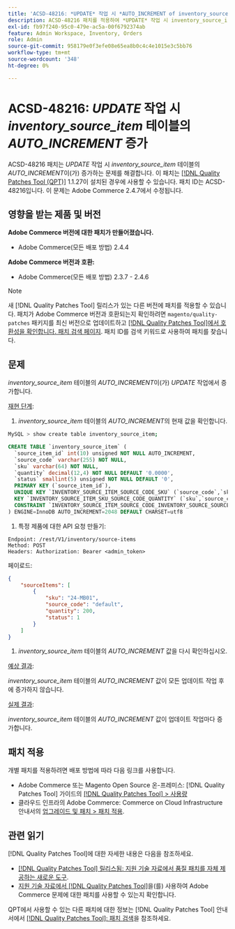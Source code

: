 ```yaml
---
title: 'ACSD-48216: *UPDATE* 작업 시 *AUTO_INCREMENT of inventory_source_item* 테이블이 증가합니다.'
description: ACSD-48216 패치를 적용하여 *UPDATE* 작업 시 inventory_source_item* 테이블의 *AUTO_INCREMENT가 증가하는 Adobe Commerce 문제를 해결합니다.
exl-id: fb97f240-95c0-479e-ac5a-00f6792374ab
feature: Admin Workspace, Inventory, Orders
role: Admin
source-git-commit: 958179e0f3efe08e65ea8b0c4c4e1015e3c5bb76
workflow-type: tm+mt
source-wordcount: '348'
ht-degree: 0%

---
```


# ACSD-48216: *UPDATE* 작업 시 *inventory_source_item* 테이블의 *AUTO_INCREMENT* 증가

ACSD-48216 패치는 *UPDATE* 작업 시 *inventory_source_item* 테이블의 *AUTO_INCREMENT*&#x200B;이(가) 증가하는 문제를 해결합니다. 이 패치는 [[!DNL Quality Patches Tool (QPT)]](/help/announcements/adobe-commerce-announcements/magento-quality-patches-released-new-tool-to-self-serve-quality-patches.md) 1.1.27이 설치된 경우에 사용할 수 있습니다. 패치 ID는 ACSD-48216입니다. 이 문제는 Adobe Commerce 2.4.7에서 수정됩니다.

## 영향을 받는 제품 및 버전

**Adobe Commerce 버전에 대한 패치가 만들어졌습니다.**

* Adobe Commerce(모든 배포 방법) 2.4.4

**Adobe Commerce 버전과 호환:**

* Adobe Commerce(모든 배포 방법) 2.3.7 - 2.4.6

>[!NOTE]
>
>새 [!DNL Quality Patches Tool] 릴리스가 있는 다른 버전에 패치를 적용할 수 있습니다. 패치가 Adobe Commerce 버전과 호환되는지 확인하려면 `magento/quality-patches` 패키지를 최신 버전으로 업데이트하고 [[!DNL Quality Patches Tool]에서 호환성을 확인합니다. 패치 검색 페이지](https://experienceleague.adobe.com/tools/commerce-quality-patches/index.html). 패치 ID를 검색 키워드로 사용하여 패치를 찾습니다.

## 문제

*inventory_source_item* 테이블의 *AUTO_INCREMENT*&#x200B;이(가) *UPDATE* 작업에서 증가합니다.

<u>재현 단계</u>:

1. *inventory_source_item* 테이블의 *AUTO_INCREMENT*&#x200B;의 현재 값을 확인합니다.

```bash
MySQL > show create table inventory_source_item;
```

```SQL
CREATE TABLE `inventory_source_item` (
  `source_item_id` int(10) unsigned NOT NULL AUTO_INCREMENT,
  `source_code` varchar(255) NOT NULL,
  `sku` varchar(64) NOT NULL,
  `quantity` decimal(12,4) NOT NULL DEFAULT '0.0000',
  `status` smallint(5) unsigned NOT NULL DEFAULT '0',
  PRIMARY KEY (`source_item_id`),
  UNIQUE KEY `INVENTORY_SOURCE_ITEM_SOURCE_CODE_SKU` (`source_code`,`sku`),
  KEY `INVENTORY_SOURCE_ITEM_SKU_SOURCE_CODE_QUANTITY` (`sku`,`source_code`,`quantity`),
  CONSTRAINT `INVENTORY_SOURCE_ITEM_SOURCE_CODE_INVENTORY_SOURCE_SOURCE_CODE` FOREIGN KEY (`source_code`) REFERENCES `inventory_source` (`source_code`) ON DELETE CASCADE
) ENGINE=InnoDB AUTO_INCREMENT=2048 DEFAULT CHARSET=utf8
```

1. 특정 제품에 대한 API 요청 만들기:

`Endpoint: /rest/V1/inventory/source-items`\
`Method: POST`\
`Headers: Authorization: Bearer <admin_token>`

페이로드:

```JSON
{
    "sourceItems": [
        {
            "sku": "24-MB01",
            "source_code": "default",
            "quantity": 200,
            "status": 1
        }
    ]
}
```

1. *inventory_source_item* 테이블의 *AUTO_INCREMENT* 값을 다시 확인하십시오.

<u>예상 결과</u>:

*inventory_source_item* 테이블의 *AUTO_INCREMENT* 값이 모든 업데이트 작업 후에 증가하지 않습니다.

<u>실제 결과</u>:

*inventory_source_item* 테이블의 *AUTO_INCREMENT* 값이 업데이트 작업마다 증가합니다.

## 패치 적용

개별 패치를 적용하려면 배포 방법에 따라 다음 링크를 사용합니다.

* Adobe Commerce 또는 Magento Open Source 온-프레미스: [!DNL Quality Patches Tool] 가이드의 [[!DNL Quality Patches Tool] > 사용량](https://experienceleague.adobe.com/docs/commerce-operations/tools/quality-patches-tool/usage.html)
* 클라우드 인프라의 Adobe Commerce: Commerce on Cloud Infrastructure 안내서의 [업그레이드 및 패치 > 패치 적용](https://experienceleague.adobe.com/docs/commerce-cloud-service/user-guide/develop/upgrade/apply-patches.html).

## 관련 읽기

[!DNL Quality Patches Tool]에 대한 자세한 내용은 다음을 참조하세요.

* [[!DNL Quality Patches Tool] 릴리스됨: 지원 기술 자료에서 품질 패치를 자체 제공하는 새로운 도구](/help/announcements/adobe-commerce-announcements/magento-quality-patches-released-new-tool-to-self-serve-quality-patches.md).
* [지원 기술 자료에서  [!DNL Quality Patches Tool]](/help/support-tools/patches-available-in-qpt-tool/check-patch-for-magento-issue-with-magento-quality-patches.md)을(를) 사용하여 Adobe Commerce 문제에 대한 패치를 사용할 수 있는지 확인합니다.

QPT에서 사용할 수 있는 다른 패치에 대한 정보는 [!DNL Quality Patches Tool] 안내서에서 [[!DNL Quality Patches Tool]: 패치 검색](https://experienceleague.adobe.com/tools/commerce-quality-patches/index.html)을 참조하세요.
